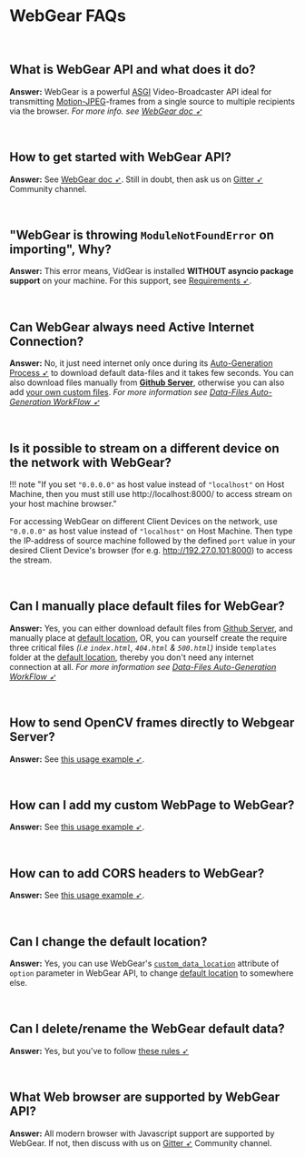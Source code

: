 <!--
===============================================
vidgear library source-code is deployed under the Apache 2.0 License:

Copyright (c) 2019 Abhishek Thakur(@abhiTronix) <abhi.una12@gmail.com>

Licensed under the Apache License, Version 2.0 (the "License");
you may not use this file except in compliance with the License.
You may obtain a copy of the License at

   http://www.apache.org/licenses/LICENSE-2.0

Unless required by applicable law or agreed to in writing, software
distributed under the License is distributed on an "AS IS" BASIS,
WITHOUT WARRANTIES OR CONDITIONS OF ANY KIND, either express or implied.
See the License for the specific language governing permissions and
limitations under the License.
===============================================
-->

# WebGear FAQs

&nbsp;

## What is WebGear API and what does it do?

**Answer:** WebGear is a powerful [ASGI](https://asgi.readthedocs.io/en/latest/) Video-Broadcaster API ideal for transmitting [Motion-JPEG](https://en.wikipedia.org/wiki/Motion_JPEG)-frames from a single source to multiple recipients via the browser. _For more info. see [WebGear doc ➶](../../gears/webgear/overview/)_

&nbsp;

## How to get started with WebGear API?

**Answer:** See [WebGear doc ➶](../../gears/webgear/overview/). Still in doubt, then ask us on [Gitter ➶](https://gitter.im/vidgear/community) Community channel.

&nbsp;

## "WebGear is throwing `ModuleNotFoundError` on importing", Why?

**Answer:** This error means, VidGear is installed **WITHOUT asyncio package support** on your machine. For this support, see [Requirements ➶](../../gears/webgear/usage/#requirements).

&nbsp;

## Can WebGear always need Active Internet Connection?

**Answer:** No, it just need internet only once during its [Auto-Generation Process ➶](../../gears/webgear/overview/#auto-generation-process) to download default data-files and it takes few seconds. You can also download files manually from [**Github Server**](https://github.com/abhiTronix/vidgear-vitals), otherwise you can also add [your own custom files](../../gears/webgear/advanced/#rules-for-altering-webgear-files-and-folders). _For more information see [Data-Files Auto-Generation WorkFlow ➶](../../gears/webgear/overview/#data-files-auto-generation-workflow-for-webgear)_

&nbsp;

## Is it possible to stream on a different device on the network with WebGear?

!!! note "If you set `"0.0.0.0"` as host value instead of `"localhost"` on Host Machine, then you must still use http://localhost:8000/ to access stream on your host machine browser."

For accessing WebGear on different Client Devices on the network, use `"0.0.0.0"` as host value instead of `"localhost"` on Host Machine. Then type the IP-address of source machine followed by the defined `port` value in your desired Client Device's browser (for e.g. http://192.27.0.101:8000) to access the stream.

&nbsp;

## Can I manually place default files for WebGear?

**Answer:** Yes, you can either download default files from [Github Server](https://github.com/abhiTronix/webgear_data), and manually place at [default location](../../gears/webgear/overview/#default-location), OR, you can yourself create the require three critical files _(i.e `index.html`, `404.html` & `500.html`)_  inside `templates` folder at the [default location](../../gears/webgear/overview/#default-location), thereby you don't need any internet connection at all. _For more information see [Data-Files Auto-Generation WorkFlow ➶](../../gears/webgear/overview/#data-files-auto-generation-workflow)_

&nbsp;

## How to send OpenCV frames directly to Webgear Server?

**Answer:** See [this usage example ➶](../../gears/webgear/advanced/#using-webgear-with-a-custom-sourceopencv).

&nbsp;

## How can I add my custom WebPage to WebGear?

**Answer:** See [this usage example ➶](../../gears/webgear/advanced/#using-webgear-with-custom-webpage-routes).

&nbsp;

## How can to add CORS headers to WebGear?

**Answer:** See [this usage example ➶](../../gears/webgear/advanced/#using-webgear-with-middlewares).

&nbsp;

## Can I change the default location?

**Answer:** Yes, you can use WebGear's [`custom_data_location`](../../gears/webgear/params/#webgear-specific-attributes) attribute of `option` parameter in WebGear API, to change [default location](../../gears/webgear/overview/#default-location) to somewhere else.

&nbsp;

## Can I delete/rename the WebGear default data?

**Answer:** Yes, but you've to follow [these rules ➶](../../gears/webgear/advanced/#rules-for-altering-webgear-files-and-folders)

&nbsp;

## What Web browser are supported by WebGear API?

**Answer:** All modern browser with Javascript support are supported by WebGear. If not, then discuss with us on [Gitter ➶](https://gitter.im/vidgear/community) Community channel.

&nbsp;
